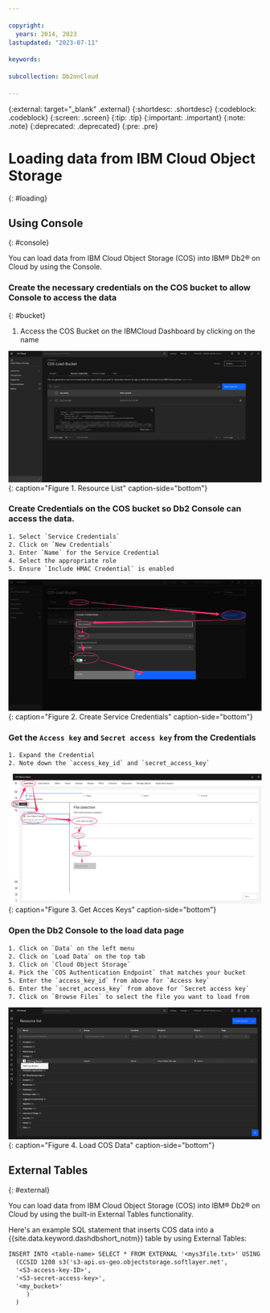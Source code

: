 ```yaml
---

copyright:
  years: 2014, 2023
lastupdated: "2023-07-11"

keywords: 

subcollection: Db2onCloud

---
```


<!-- Attribute definitions --> 
{:external: target="_blank" .external}
{:shortdesc: .shortdesc}
{:codeblock: .codeblock}
{:screen: .screen}
{:tip: .tip}
{:important: .important}
{:note: .note}
{:deprecated: .deprecated}
{:pre: .pre}


# Loading data from IBM Cloud Object Storage
{: #loading}

## Using Console
{: #console}

You can load data from IBM Cloud Object Storage (COS) into IBM® Db2® on Cloud by using the Console.

### Create the necessary credentials on the COS bucket to allow Console to access the data
{: #bucket}

1. Access the COS Bucket on the IBMCloud Dashboard by clicking on the name

![Resource List](images/bucket.png "Resource List"){: caption="Figure 1. Resource List" caption-side="bottom"}

### Create Credentials on the COS bucket so Db2 Console can access the data.

    1. Select `Service Credentials`
    2. Click on `New Credentials`
    3. Enter `Name` for the Service Credential
    4. Select the appropriate role
    5. Ensure `Include HMAC Credential` is enabled


 ![Create Service Credentials](images/credential.png "Create Service Credentials"){: caption="Figure 2. Create Service Credentials" caption-side="bottom"}

  

### Get the `Access key` and `Secret access key` from the Credentials 

    1. Expand the Credential
    2. Note down the `access_key_id` and `secret_access_key`


![Get Keys](images/key.png "Get Access Keys"){: caption="Figure 3. Get Acces Keys" caption-side="bottom"}

  

### Open the Db2 Console to the load data page

    1. Click on `Data` on the left menu
    2. Click on `Load Data` on the top tab
    3. Click on `Cloud Object Storage`
    4. Pick the `COS Authentication Endpoint` that matches your bucket
    5. Enter the `access_key_id` from above for `Access key`
    6. Enter the `secret_access_key` from above for `Secret access key`
    7. Click on `Browse Files` to select the file you want to load from

![Load Data page](images/load.png "Load COS Data"){: caption="Figure 4. Load COS Data" caption-side="bottom"}

## External Tables
{: #external}

You can load data from IBM Cloud Object Storage (COS) into IBM® Db2® on Cloud by using the built-in External Tables functionality.


Here's an example SQL statement that inserts COS data into a {{site.data.keyword.dashdbshort_notm}} table by using External Tables:

```
INSERT INTO <table-name> SELECT * FROM EXTERNAL '<mys3file.txt>' USING
  (CCSID 1208 s3('s3-api.us-geo.objectstorage.softlayer.net',
  '<S3-access-key-ID>',
  '<S3-secret-access-key>',
  '<my_bucket>'
     )
  )
```


